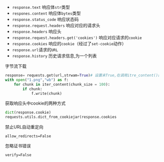 - `response.text` 响应体`str`类型
- `respones.content` 响应体`bytes`类型
- `response.status_code` 响应状态码
- `response.request.headers` 响应对应的请求头
- `response.headers` 响应头
- `response.request.headers.get('cookies')` 响应对应请求的`cookie`
- `response.cookies` 响应的`cookie`（经过了`set-cookie`动作）
- `response.url`请求的`URL`
-  `response.history` 历史请求信息,为一个列表

字节流下载

```py
response= requests.get(url,strwam=True)# 设置未True,在调用itre_content()的时候才会请求接口
with open("1.png","wb") as f:
	for chunk in iter_content(chunk_size = 100):
		if chunk:
			f.write(chunk)
```

获取响应头中cookie的两种方式

```python
dict(response.cookie)
requests.utils.dict_from_cookiejar(response.cookies
```

禁止URL自动重定向

```
allow_redirects=False
```

忽略证书错误

```
verify=False
```

